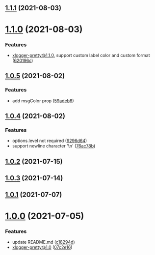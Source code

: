 ## [1.1.1](https://github.com/xinlei3166/xlogger-pretty/compare/v1.1.0...v1.1.1) (2021-08-03)



# [1.1.0](https://github.com/xinlei3166/xlogger-pretty/compare/v1.0.5...v1.1.0) (2021-08-03)


### Features

* xlogger-pretty@1.1.0, support custom label color and custom format ([620196c](https://github.com/xinlei3166/xlogger-pretty/commit/620196c6e7b1c55e19525045d86090ca88056e2d))



## [1.0.5](https://github.com/xinlei3166/xlogger-pretty/compare/v1.0.4...v1.0.5) (2021-08-02)


### Features

* add msgColor prop ([59adeb6](https://github.com/xinlei3166/xlogger-pretty/commit/59adeb6dd1ac10601d24e848d52966d7d68cb374))



## [1.0.4](https://github.com/xinlei3166/xlogger-pretty/compare/v1.0.2...v1.0.4) (2021-08-02)


### Features

* options.level not required ([9296d64](https://github.com/xinlei3166/xlogger-pretty/commit/9296d646e21fa372247a02bf3ab9679afab57ed6))
* support newline character '\n' ([76ac78b](https://github.com/xinlei3166/xlogger-pretty/commit/76ac78b9d7b3e3f35b3ded0e91a922b9ff2c2e6f))



## [1.0.2](https://github.com/xinlei3166/xlogger-pretty/compare/v1.0.3...v1.0.2) (2021-07-15)



## [1.0.3](https://github.com/xinlei3166/xlogger-pretty/compare/v1.0.1...v1.0.3) (2021-07-14)



## [1.0.1](https://github.com/xinlei3166/xlogger-pretty/compare/v1.0.0...v1.0.1) (2021-07-07)



# [1.0.0](https://github.com/xinlei3166/xlogger-pretty/compare/07c2e160edf46e7477efc433593b9642522a94fc...v1.0.0) (2021-07-05)


### Features

* update README.md ([c18294d](https://github.com/xinlei3166/xlogger-pretty/commit/c18294d762d20341c2411f1cd9acd6770ead6524))
* xlogger-pretty@1.0 ([07c2e16](https://github.com/xinlei3166/xlogger-pretty/commit/07c2e160edf46e7477efc433593b9642522a94fc))




